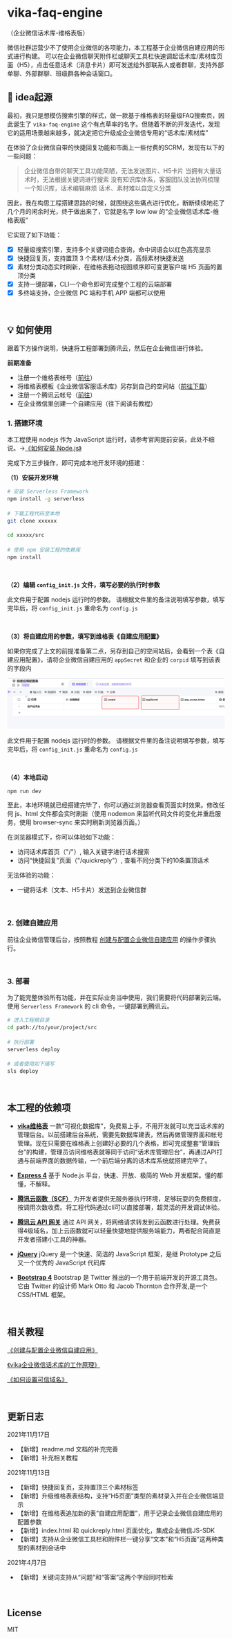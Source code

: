 # vika-faq-engine
（企业微信话术库-维格表版）

微信社群运营少不了使用企业微信的各项能力，本工程基于企业微信自建应用的形式进行构建。
可以在企业微信聊天附件栏或聊天工具栏快速调起话术库/素材库页面（H5），点击任意话术（消息卡片）即可发送给外部联系人或者群聊，支持外部单聊、外部群聊、班级群各种会话窗口。


## 🎨 idea起源

最初，我只是想模仿搜索引擎的样式，做一款基于维格表的轻量级FAQ搜索页，因此诞生了 ```vika-faq-engine``` 这个有点草率的名字。但随着不断的开发迭代，发现它的适用场景越来越多，就决定把它升级成企业微信专用的“话术库/素材库”

在体验了企业微信自带的快捷回复功能和市面上一些付费的SCRM，发现有以下的一些问题：

> 企业微信自带的聊天工具功能简陋，无法发送图片、H5卡片
> 当拥有大量话术时，无法根据关键词进行搜索
> 没有知识库体系，客服团队没法协同梳理一个知识库，话术编辑麻烦
> 话术、素材难以自定义分类

因此，我在构思工程搭建思路的时候，就围绕这些痛点进行优化，断断续续地花了几个月的闲余时光，终于做出来了，它就是名字 low low 的“企业微信话术库-维格表版”

它实现了如下功能：

- [x] 轻量级搜索引擎，支持多个关键词组合查询，命中词语会以红色高亮显示
- [x] 快捷回复页，支持置顶 3 个素材/话术分类，高频素材快捷发送
- [x] 素材分类动态实时刷新，在维格表拖动视图顺序即可变更客户端 H5 页面的置顶分类
- [x] 支持一键部署，CLI一个命令即可完成整个工程的云端部署
- [x] 多终端支持，企业微信 PC 端和手机 APP 端都可以使用

<br/>


## 💡 如何使用

跟着下方操作说明，快速将工程部署到腾讯云，然后在企业微信进行体验。

**前期准备**
- 注册一个维格表帐号（[前往](https://vika.cn)）
- 将维格表模板《企业微信客服话术库》另存到自己的空间站（[前往下载](https://vika.cn/share/shrRgZqX5mMKm4MQmE3lR/fodR4R7ZPGvky)）
- 注册一个腾讯云帐号（[前往](https://cloud.tencent.com/)）
- 在企业微信里创建一个自建应用（往下阅读有教程）


### 1. 搭建环境

本工程使用 nodejs 作为 JavaScript 运行时，请参考官网提前安装，此处不细说。→[《如何安装 Node.js》](http://nodejs.cn/learn/how-to-install-nodejs)

完成下方三步操作，即可完成本地开发环境的搭建：


**（1）安装开发环境**
```bash
# 安装 Serverless Framework
npm install -g serverless

# 下载工程代码至本地
git clone xxxxxx

cd xxxxx/src

# 使用 npm 安装工程的依赖库
npm install

```

<br/>

**（2）编辑 ```config_init.js``` 文件，填写必要的执行时参数**

此文件用于配置 nodejs 运行时的参数。
请根据文件里的备注说明填写参数，填写完毕后，将 ```config_init.js``` 重命名为 ```config.js```

<br/>

**（3）将自建应用的参数，填写到维格表《自建应用配置》**

如果你完成了上文的前提准备第二点，另存到自己的空间站后，会看到一个表《自建应用配置》，请将企业微信自建应用的 `appSecret` 和企业的 `corpid` 填写到该表的字段内

![自建应用配置表示意图](docs/screenshots/chrome_GLZqIRlkQG.png)

此文件用于配置 nodejs 运行时的参数。
请根据文件里的备注说明填写参数，填写完毕后，将 ```config_init.js``` 重命名为 ```config.js```

<br/>

**（4）本地启动**

```bash
npm run dev
```

至此，本地环境就已经搭建完毕了，你可以通过浏览器查看页面实时效果。修改任何 js、html 文件都会实时刷新（使用 nodemon 来监听代码文件的变化并重启服务，使用 browser-sync 来实时刷新浏览器页面。）

在浏览器模式下，你可以体验如下功能：

- 访问话术库首页（"/"）, 输入关键字进行话术搜索
- 访问“快捷回复”页面（"/quickreply"）, 查看不同分类下的10条置顶话术

无法体验的功能：

- 一键将话术（文本、H5卡片）发送到企业微信群


<br/>

### 2. 创建自建应用

前往企业微信管理后台，按照教程 [创建与配置企业微信自建应用](docs/how-to-create-wecom-app.md) 的操作步骤执行。

<br/>

### 3. 部署

为了能完整体验所有功能，并在实际业务当中使用，我们需要将代码部署到云端。
使用  ```Serverless Framework``` 的 cli 命令，一键部署到腾讯云。

```bash
# 进入工程根目录
cd path://to/your/project/src

# 执行部署
serverless deploy

# 或者使用如下缩写
sls deploy
```

<br/>

## 本工程的依赖项

- **[vika维格表](https://vika.cn)**
一款“可视化数据库”，免费易上手，不用开发就可以充当话术库的管理后台。以前搭建后台系统，需要先数据库建表，然后再做管理界面和帐号管理。现在只需要在维格表上创建好必要的几个表格，即可完成整套“管理后台”的构建，管理员访问维格表就等同于访问“话术库管理后台”，再通过API打通与前端界面的数据传输，一个前后端分离的话术库系统就搭建完毕了。


- **[Express 4](http://expressjs.com)**
基于 Node.js 平台，快速、开放、极简的 Web 开发框架。懂的都懂，不解释。


- **[腾讯云函数（SCF）](https://cloud.tencent.com/product/scf)**
为开发者提供无服务器执行环境，足够玩耍的免费额度，按调用次数收费。将工程代码通过cli可以直接部署，超灵活的开发调试体验。

- **[腾讯云 API 网关](https://cloud.tencent.com/product/apigw)**
通过 API 网关，将网络请求转发到云函数进行处理。免费获得4级域名，加上云函数就可以轻量快捷地提供服务端能力，两者配合简直是开发者搭建小工具的神器。

- **[jQuery](https://jquery.com/)**
jQuery 是一个快速、简洁的 JavaScript 框架，是继 Prototype 之后又一个优秀的 JavaScript 代码库

- **[Bootstrap 4](https://getbootstrap.com/)**
Bootstrap 是 Twitter 推出的一个用于前端开发的开源工具包。它由 Twitter 的设计师 Mark Otto 和 Jacob Thornton 合作开发,是一个 CSS/HTML 框架。

<br/>

## 相关教程

[《创建与配置企业微信自建应用》](docs/how-to-create-wecom-app.md)

[《vika企业微信话术库的工作原理》](docs/how-does-this-function-work.md)

[《如何设置可信域名》](docs/how-to-verify-domain.md)

<br/>

## 更新日志
2021年11月17日
- 【新增】readme.md 文档的补充完善
- 【新增】补充相关教程

2021年11月13日
- 【新增】快捷回复页，支持置顶三个素材标签
- 【新增】升级维格表表结构，支持“H5页面”类型的素材录入并在企业微信端显示
- 【新增】在维格表追加新的表“自建应用配置”，用于记录企业微信自建应用的配置参数
- 【新增】index.html 和 quickreply.html 页面优化，集成企业微信JS-SDK
- 【新增】支持从企业微信工具栏和附件栏一键分享“文本”和“H5页面”这两种类型的素材到会话中

2021年4月7日
- 【新增】关键词支持从“问题”和“答案”这两个字段同时检索

<br/>

## License
MIT